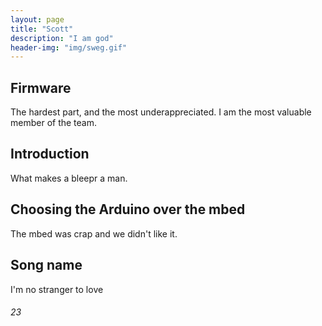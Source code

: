 ```yaml
---
layout: page
title: "Scott"
description: "I am god"
header-img: "img/sweg.gif"
---
```

## Firmware
The hardest part, and the most underappreciated. I am the most valuable member of the team.

## Introduction
What makes a bleepr a man.

## Choosing the Arduino over the mbed
The mbed was crap and we didn't like it.

## Song name
I'm no stranger to love

###### 23
